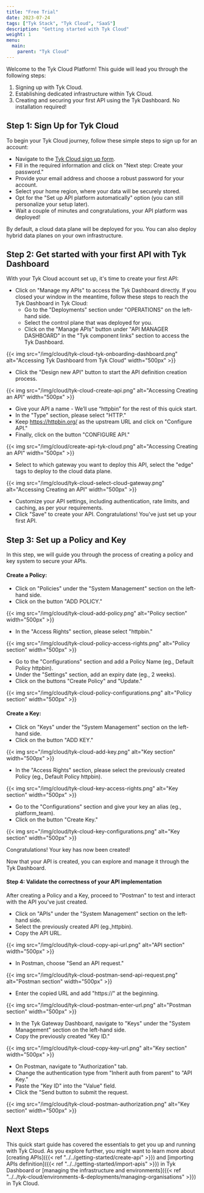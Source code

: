 ```yaml
---
title: "Free Trial"
date: 2023-07-24
tags: ["Tyk Stack", "Tyk Cloud", "SaaS"]
description: "Getting started with Tyk Cloud"
weight: 1
menu:
  main:
    parent: "Tyk Cloud"
---
```


Welcome to the Tyk Cloud Platform! 
This guide will lead you through the following steps: 
1. Signing up with Tyk Cloud.
2. Establishing dedicated infrastructure within Tyk Cloud.
3. Creating and securing your first API using the Tyk Dashboard.
No installation required!

## Step 1: Sign Up for Tyk Cloud

To begin your Tyk Cloud journey, follow these simple steps to sign up for an account:

* Navigate to the [Tyk Cloud sign up form](https://tyk.io/sign-up/#cloud).
* Fill in the required information and click on "Next step: Create your password."
* Provide your email address and choose a robust password for your account.
* Select your home region, where your data will be securely stored.
* Opt for the "Set up API platform automatically" option (you can still personalize your setup later).
* Wait a couple of minutes and congratulations, your API platform was deployed!

By default, a cloud data plane will be deployed for you. You can also deploy hybrid data planes on your own infrastructure. 

## Step 2: Get started with your first API with Tyk Dashboard




With your Tyk Cloud account set up, it's time to create your first API:

* Click on "Manage my APIs" to access the Tyk Dashboard directly. If you closed your window in the meantime, follow these steps to reach the Tyk Dashboard in Tyk Cloud:
  * Go to the "Deployments" section under "OPERATIONS" on the left-hand side.
  * Select the control plane that was deployed for you.
  * Click on the "Manage APIs" button under "API MANAGER DASHBOARD" in the "Tyk component links" section to access the Tyk Dashboard.

{{< img src="/img/cloud/tyk-cloud-tyk-onboarding-dashboard.png" alt="Accessing Tyk Dashboard from Tyk Cloud" width="500px" >}}

* Click the "Design new API" button to start the API definition creation process.

{{< img src="/img/cloud/tyk-cloud-create-api.png" alt="Accessing Creating an API" width="500px" >}}

* Give your API a name - We’ll use “httpbin” for the rest of this quick start.
* In the "Type" section, please select "HTTP."
* Keep https://httpbin.org/ as the upstream URL and click on "Configure API."
* Finally, click on the button "CONFIGURE API."

{{< img src="/img/cloud/create-api-tyk-cloud.png" alt="Accessing Creating an API" width="500px" >}}

* Select to which gateway you want to deploy this API, select the "edge" tags to deploy to the cloud data plane.

{{< img src="/img/cloud/tyk-cloud-select-cloud-gateway.png" alt="Accessing Creating an API" width="500px" >}}

* Customize your API settings, including authentication, rate limits, and caching, as per your requirements.
* Click "Save" to create your API. Congratulations! You've just set up your first API.

## Step 3: Set up a Policy and Key

In this step, we will guide you through the process of creating a policy and key system to secure your APIs.

#### Create a Policy:

* Click on "Policies" under the "System Management" section on the left-hand side.
* Click on the button "ADD POLICY."

{{< img src="/img/cloud/tyk-cloud-add-policy.png" alt="Policy section" width="500px" >}}

* In the "Access Rights" section, please select "httpbin."

{{< img src="/img/cloud/tyk-cloud-policy-access-rights.png" alt="Policy section" width="500px" >}}

* Go to the "Configurations" section and add a Policy Name (eg., Default Policy httpbin).
* Under the "Settings" section, add an expiry date (eg., 2 weeks).
* Click on the buttons "Create Policy" and "Update."

{{< img src="/img/cloud/tyk-cloud-policy-configurations.png" alt="Policy section" width="500px" >}}

#### Create a Key:

* Click on "Keys" under the "System Management" section on the left-hand side.
* Click on the button "ADD KEY."

{{< img src="/img/cloud/tyk-cloud-add-key.png" alt="Key section" width="500px" >}}

* In the "Access Rights" section, please select the previously created Policy (eg., Default Policy httpbin).

{{< img src="/img/cloud/tyk-cloud-key-access-rights.png" alt="Key section" width="500px" >}}

* Go to the "Configurations" section and give your key an alias (eg., platform_team).
* Click on the button "Create Key."

{{< img src="/img/cloud/tyk-cloud-key-configurations.png" alt="Key section" width="500px" >}}

Congratulations! Your key has now been created!

Now that your API is created, you can explore and manage it through the Tyk Dashboard.

#### Step 4: Validate the correctness of your API implementation

After creating a Policy and a Key, proceed to "Postman" to test and interact with the API you've just created.

* Click on "APIs" under the "System Management" section on the left-hand side.
* Select the previously created API (eg.,httpbin).
* Copy the API URL.

{{< img src="/img/cloud/tyk-cloud-copy-api-url.png" alt="API section" width="500px" >}}

* In Postman, choose "Send an API request."

{{< img src="/img/cloud/tyk-cloud-postman-send-api-request.png" alt="Postman section" width="500px" >}}

* Enter the copied URL and add "https://" at the beginning.

{{< img src="/img/cloud/tyk-cloud-postman-enter-url.png" alt="Postman section" width="500px" >}}

* In the Tyk Gateway Dashboard, navigate to "Keys" under the "System Management" section on the left-hand side.
* Copy the previously created "Key ID."

{{< img src="/img/cloud/tyk-cloud-copy-key-url.png" alt="Key section" width="500px" >}}

* On Postman, navigate to "Authorization" tab.
* Change the authentication type from "Inherit auth from parent" to "API Key."
* Paste the "Key ID" into the "Value" field.
* Click the "Send button to submit the request.

{{< img src="/img/cloud/tyk-cloud-postman-authorization.png" alt="Key section" width="500px" >}}

## Next Steps

This quick start guide has covered the essentials to get you up and running with Tyk Cloud. As you explore further, you might want to learn more about [creating APIs]({{< ref "../../getting-started/create-api" >}}) and [importing APIs definition]({{< ref "../../getting-started/import-apis" >}}) in Tyk Dashboard or [managing the infrastructure and environments]({{< ref "../../tyk-cloud/environments-&-deployments/managing-organisations" >}}) in Tyk Cloud.



